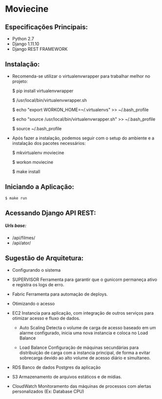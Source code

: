 # Moviecine

## Especificações Principais:
* Python 2.7
* Django 1.11.10
* Django REST FRAMEWORK


## Instalação:

* Recomenda-se utilizar o virtualenvwrapper para trabalhar melhor no projeto:


    $ pip install virtualenvwrapper

    $ /usr/local/bin/virtualenvwrapper.sh 

    $ echo "export WORKON_HOME=~/.virtualenvs" >> ~/.bash_profile

    $ echo "source /usr/local/bin/virtualenvwrapper.sh" >> ~/.bash_profile 

    $ source ~/.bash_profile  



* Após fazer a instalação, podemos seguir com o setup do ambiente e a instalação dos pacotes necessários:


    $ mkvirtualenv moviecine

    $ workon moviecine

    $ make install
   

## Iniciando a Aplicação:
 
    $ make run

## Acessando Django API REST:

##### Urls base:
* /api/filmes/
* /api/ator/


## Sugestão de Arquitetura:

* Configurando o sistema 
- SUPERVISOR
Ferramenta para garantir que o gunicorn permaneça ativo e registra os logs de erro.

- Fabric
Ferramenta para automação de deploys.


* Otimizando o acesso
- EC2
    Instancia para aplicação, com integração de outros serviços para otimizar acesso e fluxo de dados.
	
	- Auto Scaling
        Detecta o volume de carga de acesso baseado em um alarme configurado, inicia uma nova instancia e coloca no Load Balance


    - Load Balance
        Configuração de máquinas secundárias para distribuição de carga com a instancia principal, de forma a evitar sobrecarga devido ao alto volume de acesso diário e simultaneo.

- RDS
    Banco de dados Postgres da aplicação

- S3
    Armazenamento de arquivos estáticos e de mídias.    


- CloudWatch
    Monitoramento das máquinas de processos com alertas personalizados (Ex: Database CPU)







